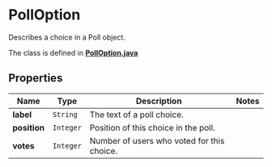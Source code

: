 

# PollOption

Describes a choice in a Poll object.

The class is defined in **[PollOption.java](../../src/main/java/example/micronaut/model/PollOption.java)**

## Properties

Name | Type | Description | Notes
------------ | ------------- | ------------- | -------------
**label** | `String` | The text of a poll choice. | 
**position** | `Integer` | Position of this choice in the poll. | 
**votes** | `Integer` | Number of users who voted for this choice. | 





